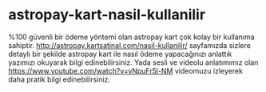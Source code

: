 # astropay-kart-nasil-kullanilir
%100 güvenli bir ödeme yöntemi olan astropay kart çok kolay bir kullanıma sahiptir. http://astropay.kartsatinal.com/nasil-kullanilir/ sayfamızda sizlere detaylı bir şekilde astropay kart ile nasıl ödeme yapacağınızı anlattık yazımızı okuyarak bilgi edinebilirsiniz. Yada sesli ve videolu anlatımımız olan https://www.youtube.com/watch?v=vNpuFr5l-NM videomuzu izleyerek daha pratik bilgi edinebilirsiniz.
